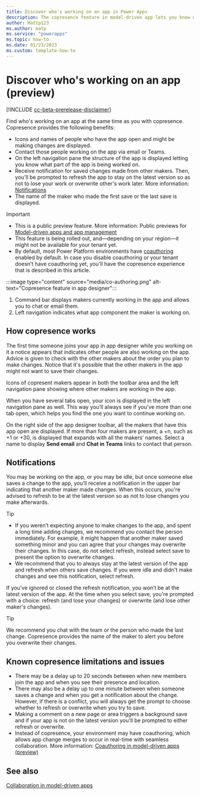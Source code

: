 ```yaml
---
title: Discover who's working on an app in Power Apps
description: The copresence feature in model-driven app lets you know who's working on the app 
author: Mattp123
ms.author: matp
ms.service: "powerapps"
ms.topic: how-to
ms.date: 01/23/2023
ms.custom: template-how-to
---
```

# Discover who's working on an app (preview)

[!INCLUDE [cc-beta-prerelease-disclaimer](../../includes/cc-beta-prerelease-disclaimer.md)]

Find who's working on an app at the same time as you with copresence. Copresence provides the following benefits:

- Icons and names of people who have the app open and might be making changes are displayed.
- Contact those people working on the app via email or Teams.
- On the left navigation pane the structure of the app is displayed letting you know what part of the app is being worked on.
- Receive notification for saved changes made from other makers. Then, you'll be prompted to refresh the app to stay on the latest version so as not to lose your work or overwrite other's work later. More information: [Notifications](#notifications)
- The name of the maker who made the first save or the last save is displayed.

> [!IMPORTANT]
> - This is a public preview feature. More information: Public previews for [Model-driven apps and app management](../powerapps-preview-program.md#model-driven-apps-and-app-management)
> - This feature is being rolled out, and&mdash;depending on your region&mdash;it might not be available for your tenant yet.
> - By default, most Power Platform environments have [coauthoring](coauthoring.md) enabled by default. In case you disable coauthoring or your tenant doesn’t have coauthoring yet, you'll have the copresence experience that is described in this article. 

:::image type="content" source="media/co-authoring.png" alt-text="Copresence feature in app designer":::
1. Command bar displays makers currently working in the app and allows you to chat or email them.
1. Left navigation indicates what app component the maker is working on.

## How copresence works

The first time someone joins your app in app designer while you working on it a notice appears that indicates other people are also working on the app. Advice is given to check with the other makers about the order you plan to make changes. Notice that it's possible that the other makers in the app might not want to save their changes.

Icons of copresent makers appear in both the toolbar area and the left navigation pane showing where other makers are working in the app.

When you have several tabs open, your icon is displayed in the left navigation pane as well. This way you’ll always see if you've more than one tab open, which helps you find the one you want to continue working on.

On the right side of the app designer toolbar, all the makers that have this app open are displayed. If  more than four makers are present, a +n, such as +1 or +30, is displayed that expands with all the makers’ names. Select a name to display **Send email** and **Chat in Teams** links to contact that person.

## Notifications

You may be working on the app, or you may be idle, but once someone else saves a change to the app, you’ll receive a notification in the upper bar indicating that another maker made changes. When this occurs, you're advised to refresh to be at the latest version so as not to lose changes you make afterwards.

> [!TIP]
> - If you weren’t expecting anyone to make changes to the app, and spent a long time adding changes, we recommend you contact the person immediately. For example, it might happen that another maker saved something minor and you can agree that your changes may overwrite their changes. In this case, do not select refresh, instead select save to present the option to overwrite changes.
> - We recommend that you to always stay at the latest version of the app and refresh when others save changes. If you were idle and didn't make changes and see this notification, select refresh.
>

If you've ignored or closed the refresh notification, you won’t be at the latest version of the app. At the time when you select save, you're prompted with a choice: refresh (and lose your changes) or overwrite (and lose other maker's changes).

> [!TIP]
> We recommend you chat with the team or the person who made the last change. Copresence provides the name of the maker to alert you before you overwrite their changes.

## Known copresence limitations and issues

- There may be a delay up to 20 seconds between when new members join the app and when you see their presence and location.
- There may also be a delay up to one minute between when someone saves a change and when you get a notification about the change. However, if there is a conflict, you will always get the prompt to choose whether to refresh or overwrite when you try to save.
- Making a comment on a new page or area triggers a background save and if your app is not on the latest version you'll be prompted to either refresh or overwrite.
- Instead of copresence, your environment may have coauthoring, which allows app change merges to occur in real-time with seamless collaboration. More information: [Coauthoring in model-driven apps (preview)](coauthoring.md) 

## See also

[Collaboration in model-driven apps](collaboration-model-driven-apps.md)